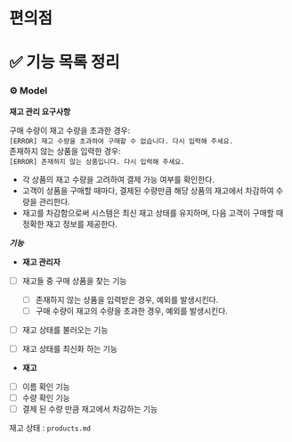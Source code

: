 # 편의점


# ✅ 기능 목록 정리

### **⚙️ Model**

**재고 관리 요구사항**

구매 수량이 재고 수량을 초과한 경우:
<br>`[ERROR] 재고 수량을 초과하여 구매할 수 없습니다. 다시 입력해 주세요.`
<br>존재하지 않는 상품을 입력한 경우:
<br>`[ERROR] 존재하지 않는 상품입니다. 다시 입력해 주세요.`
- 각 상품의 재고 수량을 고려하여 결제 가능 여부를 확인한다.
- 고객이 상품을 구매할 때마다, 결제된 수량만큼 해당 상품의 재고에서 차감하여 수량을 관리한다.
- 재고를 차감함으로써 시스템은 최신 재고 상태를 유지하며, 다음 고객이 구매할 때 정확한 재고 정보를 제공한다.

***기능***
- **재고 관리자**
- [ ] 재고들 중 구매 상품을 찾는 기능
   - [ ] 존재하지 않는 상품을 입력받은 경우, 예외를 발생시킨다.
   - [ ] 구매 수량이 재고의 수량을 초과한 경우, 예외를 발생시킨다.
- [ ] 재고 상태를 불러오는 기능
- [ ] 재고 상태를 최신화 하는 기능


- **재고**
- [ ] 이름 확인 기능
- [ ] 수량 확인 기능
- [ ] 결제 된 수량 만큼 재고에서 차감하는 기능

재고 상태 : `products.md`